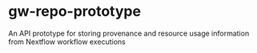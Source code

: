# gw-repo-prototype
An API prototype for storing provenance and resource usage information from Nextflow workflow executions
